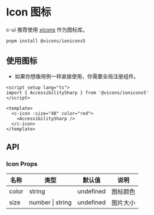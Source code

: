 # Icon 图标

c-ui 推荐使用 [xicons](https://xicons.org/#/zh-CN) 作为图标库。

```bash
pnpm install @vicons/ionicons5
```

## 使用图标

- 如果你想像用例一样直接使用，你需要全局注册组件。

<!-- vitepress中天然支持vue组件 -->
<script setup lang="ts">
import { AccessibilitySharp } from '@vicons/ionicons5'
</script>

<c-icon :size="40" color="red">
  <AccessibilitySharp />
</c-icon>
<c-icon :size="40" color="yellow">
  <AccessibilitySharp />
</c-icon>

<c-icon :size="60" color="red">
  <AccessibilitySharp />
</c-icon>
<c-icon :size="60" color="yellow">
  <AccessibilitySharp />
</c-icon>

<c-icon :size="80" color="red">
  <AccessibilitySharp />
</c-icon>
<c-icon :size="80" color="yellow">
  <AccessibilitySharp />
</c-icon>

```vue
<script setup lang="ts">
import { AccessibilitySharp } from '@vicons/ionicons5'
</script>

<template>
  <c-icon :size="40" color="red">
    <AccessibilitySharp />
  </c-icon>
</template>
```

## API

### Icon Props

| 名称  | 类型             | 默认值    | 说明     |
| ----- | ---------------- | --------- | -------- |
| color | string           | undefined | 图标颜色 |
| size  | number \| string | undefined | 图片大小 |

